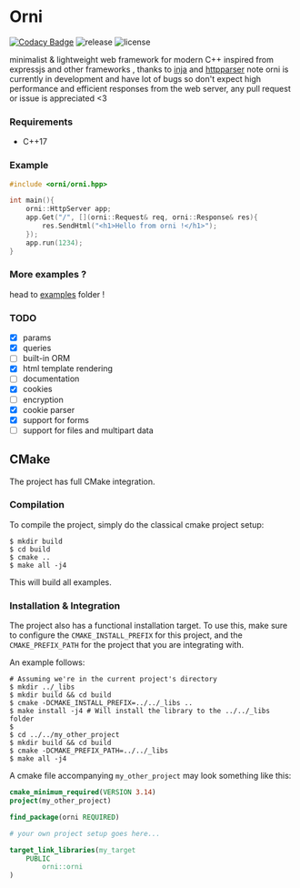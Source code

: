 # Orni

[![Codacy Badge](https://api.codacy.com/project/badge/Grade/2a7358ca0dcc4022a085bc5037cfcea7)](https://app.codacy.com/gh/Dammibruh/orni?utm_source=github.com&utm_medium=referral&utm_content=Dammibruh/orni&utm_campaign=Badge_Grade)
![release](https://img.shields.io/badge/version-v0.2.3--b-red?style=flat-square)
![license](https://img.shields.io/github/license/Dammibruh/orni.svg?style=flat-square)

minimalist & lightweight web framework for modern C++ inspired from expressjs and other frameworks , thanks to [inja](https://github.com/pantor/inja) and [httpparser]( https://github.com/nekipelov/httpparser)
note orni is currently in development and have lot of bugs so don't expect high performance and efficient responses from the web server, any pull request or issue is appreciated <3
### Requirements
-   C++17

### Example


```cpp
#include <orni/orni.hpp>

int main(){
    orni::HttpServer app;
    app.Get("/", [](orni::Request& req, orni::Response& res){
        res.SendHtml("<h1>Hello from orni !</h1>");
    });
    app.run(1234);
}
```
### More examples ?
head to [examples](https://github.com/Dammibruh/orni/tree/main/examples) folder ! 

### TODO
-   [x] params
-   [x] queries
-   [ ] built-in ORM
-   [x] html template rendering
-   [ ] documentation
-   [x] cookies
-   [ ] encryption
-   [x] cookie parser
-   [x] support for forms
-   [ ] support for files and multipart data

## CMake

The project has full CMake integration.

### Compilation

To compile the project, simply do the classical cmake project setup:

```shell
$ mkdir build
$ cd build
$ cmake ..
$ make all -j4 
```

This will build all examples.

### Installation & Integration

The project also has a functional installation target. To use this, make sure
to configure the `CMAKE_INSTALL_PREFIX` for this project, and the `CMAKE_PREFIX_PATH`
for the project that you are integrating with.

An example follows:
```shell
# Assuming we're in the current project's directory
$ mkdir ../_libs
$ mkdir build && cd build
$ cmake -DCMAKE_INSTALL_PREFIX=../../_libs ..
$ make install -j4 # Will install the library to the ../../_libs folder
$
$ cd ../../my_other_project
$ mkdir build && cd build
$ cmake -DCMAKE_PREFIX_PATH=../../_libs
$ make all -j4
```

A cmake file accompanying `my_other_project` may look something like this:
```cmake
cmake_minimum_required(VERSION 3.14)
project(my_other_project)

find_package(orni REQUIRED)

# your own project setup goes here...

target_link_libraries(my_target
    PUBLIC
        orni::orni
)
```

